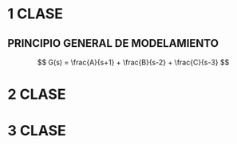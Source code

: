 # 1 CLASE
## PRINCIPIO GENERAL DE MODELAMIENTO

 $$ G(s) = \frac{A}{s+1} + \frac{B}{s-2} + \frac{C}{s-3} $$
































































































# 2 CLASE














































































# 3 CLASE

